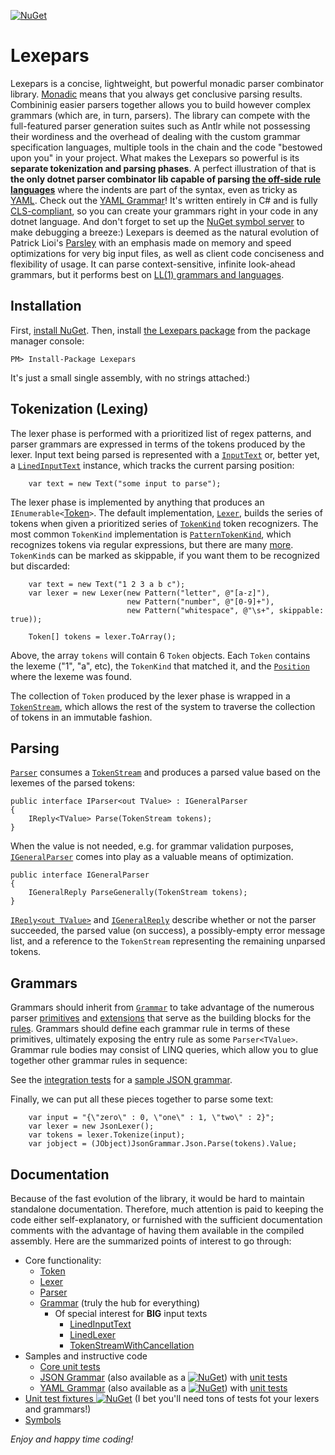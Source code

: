 [![NuGet](https://img.shields.io/nuget/v/lexepars.svg)](https://www.nuget.org/packages/lexepars/)

# Lexepars

Lexepars is a concise, lightweight, but powerful monadic parser combinator library. [Monadic](http://learnyouahaskell.com/a-fistful-of-monads) means that you always get conclusive parsing results. Combininig easier parsers together allows you to build however complex grammars (which are, in turn, parsers). The library can compete with the full-featured parser generation suites such as Antlr while not possessing their wordiness and the overhead of dealing with the custom grammar specification languages, multiple tools in the chain and the code "bestowed upon you" in your project.
What makes the Lexepars so powerful is its __separate tokenization and parsing phases__. A perfect illustration of that is __the only dotnet parser combinator lib capable of parsing [the off-side rule languages](https://en.wikipedia.org/wiki/Off-side_rule)__ where the indents are part of the syntax, even as tricky as [YAML](https://en.wikipedia.org/wiki/YAML). Check out the [YAML Grammar](https://github.com/DNemtsov/Lexepars.Grammars.Yaml/blob/master/src/Lexepars.Grammars.Yaml/YamlGrammar.cs)!
It's written entirely in C# and is fully [CLS-compliant](https://stackoverflow.com/questions/1828575/why-should-i-write-cls-compliant-code), so you can create your grammars right in your code in any dotnet language. And don't forget to set up the [NuGet symbol server](https://devblogs.microsoft.com/nuget/improved-package-debugging-experience-with-the-nuget-org-symbol-server) to make debugging a breeze:)
Lexepars is deemed as the natural evolution of Patrick Lioi's [Parsley](https://github.com/plioi/parsley) with an emphasis made on memory and speed optimizations for very big input files, as well as client code conciseness and flexibility of usage. It can parse context-sensitive, infinite look-ahead grammars, but it performs best on [LL(1) grammars and languages](http://www.csd.uwo.ca/~moreno/CS447/Lectures/Syntax.html/node14.html).

## Installation

First, [install NuGet](http://docs.nuget.org/docs/start-here/installing-nuget). Then, install [the Lexepars package](https://www.nuget.org/packages/Lexepars/) from the package manager console:

    PM> Install-Package Lexepars
    
It's just a small single assembly, with no strings attached:)

## Tokenization (Lexing)

The lexer phase is performed with a prioritized list of regex patterns, and parser grammars are expressed in terms of the tokens produced by the lexer.
Input text being parsed is represented with a [`InputText`](https://github.com/DNemtsov/Lexepars/blob/master/src/Lexepars/InputText/InputText.cs) or, better yet, a [`LinedInputText`](https://github.com/DNemtsov/Lexepars/blob/master/src/Lexepars/InputText/LinedInputText.cs) instance, which tracks the current parsing position:

        var text = new Text("some input to parse");

The lexer phase is implemented by anything that produces an `IEnumerable<`[Token](https://github.com/DNemtsov/Lexepars/tree/master/src/Lexepars/Token)`>`.  The default implementation, [`Lexer`](https://github.com/DNemtsov/Lexepars/blob/master/src/Lexepars/Lexer/LinedLexer.cs), builds the series of tokens when given a prioritized series of [`TokenKind`](https://github.com/DNemtsov/Lexepars/blob/master/src/Lexepars/Token/TokenKind.cs) token recognizers.
The most common `TokenKind` implementation is [`PatternTokenKind`](https://github.com/DNemtsov/Lexepars/blob/master/src/Lexepars/Token/TokenKinds/PatternTokenKind.cs), which recognizes tokens via regular expressions, but there are many [more](https://github.com/DNemtsov/Lexepars/blob/master/src/Lexepars/Token/TokenKinds). `TokenKind`s can be marked as skippable, if you want them to be recognized but discarded:

        var text = new Text("1 2 3 a b c");
        var lexer = new Lexer(new Pattern("letter", @"[a-z]"),
                              new Pattern("number", @"[0-9]+"),
                              new Pattern("whitespace", @"\s+", skippable: true));

        Token[] tokens = lexer.ToArray();

Above, the array `tokens` will contain 6 `Token` objects. Each `Token` contains the lexeme ("1", "a", etc), the `TokenKind` that matched it, and the [`Position`](https://github.com/DNemtsov/Lexepars/blob/master/src/Lexepars/Token/Position.cs) where the lexeme was found.

The collection of `Token` produced by the lexer phase is wrapped in a [`TokenStream`](https://github.com/DNemtsov/Lexepars/blob/master/src/Lexepars/Token/TokenStream.cs), which allows the rest of the system to traverse the collection of tokens in an immutable fashion.

## Parsing

[`Parser`](https://github.com/DNemtsov/Lexepars/blob/master/src/Lexepars/IParser.cs) consumes a [`TokenStream`](https://github.com/DNemtsov/Lexepars/blob/master/src/Lexepars/Token/TokenStream.cs) and produces a parsed value based on the lexemes of the parsed tokens:

    public interface IParser<out TValue> : IGeneralParser
    {
        IReply<TValue> Parse(TokenStream tokens);
    }
    
When the value is not needed, e.g. for grammar validation purposes, [`IGeneralParser`](https://github.com/DNemtsov/Lexepars/blob/master/src/Lexepars/IGeneralParser.cs) comes into play as a valuable means of optimization.
    
    public interface IGeneralParser
    {
        IGeneralReply ParseGenerally(TokenStream tokens);
    }

[`IReply<out TValue>`](https://github.com/DNemtsov/Lexepars/blob/master/src/Lexepars/Reply/IReply.cs) and [`IGeneralReply`](https://github.com/DNemtsov/Lexepars/blob/master/src/Lexepars/Reply/IGeneralReply.cs) describe whether or not the parser succeeded, the parsed value (on success), a possibly-empty error message list, and a reference to the `TokenStream` representing the remaining unparsed tokens.

## Grammars

Grammars should inherit from [`Grammar`](https://github.com/DNemtsov/Lexepars/blob/master/src/Lexepars/Grammar/Grammar.cs) to take advantage of the numerous parser [primitives](https://github.com/DNemtsov/Lexepars/tree/master/src/Lexepars/Parsers) and [extensions](https://github.com/DNemtsov/Lexepars/blob/master/src/Lexepars/ParserExtensions.cs) that serve as the building blocks for the [rules](https://github.com/DNemtsov/Lexepars/blob/master/src/Lexepars/Grammar/GrammarRule.cs).  Grammars should define each grammar rule in terms of these primitives, ultimately exposing the entry rule as some `Parser<TValue>`.  Grammar rule bodies may consist of LINQ queries, which allow you to glue together other grammar rules in sequence:

See the [integration tests](https://github.com/DNemtsov/Lexepars.Grammars.Json/blob/master/src/Lexepars.Grammars.Json.Tests/JsonGrammarTests.cs) for a [sample JSON grammar](https://github.com/DNemtsov/Lexepars.Grammars.Json/blob/master/src/Lexepars.Grammars.Json/JsonGrammar.cs).

Finally, we can put all these pieces together to parse some text:

        var input = "{\"zero\" : 0, \"one\" : 1, \"two\" : 2}";
        var lexer = new JsonLexer();
        var tokens = lexer.Tokenize(input);
        var jobject = (JObject)JsonGrammar.Json.Parse(tokens).Value;
        
## Documentation

Because of the fast evolution of the library, it would be hard to maintain standalone documentation. Therefore, much attention is paid to keeping the code either self-explanatory, or furnished with the sufficient documentation comments with the advantage of having them available in the compiled assembly.
Here are the summarized points of interest to go through:
* Core functionality:
    * [Token](https://github.com/DNemtsov/Lexepars/tree/master/src/Lexepars/Token)
    * [Lexer](https://github.com/DNemtsov/Lexepars/tree/master/src/Lexepars/Lexer)
    * [Parser](https://github.com/DNemtsov/Lexepars/tree/master/src/Lexepars/Parsers)
    * [Grammar](https://github.com/DNemtsov/Lexepars/tree/master/src/Lexepars/Grammar) (truly the hub for everything)
      * Of special interest for __BIG__ input texts
        * [LinedInputText](https://github.com/DNemtsov/Lexepars/blob/master/src/Lexepars/InputText/LinedInputText.cs)
        * [LinedLexer](https://github.com/DNemtsov/Lexepars/blob/master/src/Lexepars/Lexer/LinedLexer.cs)
        * [TokenStreamWithCancellation](https://github.com/DNemtsov/Lexepars/blob/master/src/Lexepars/Token/TokenStreamWithCancellation.cs)
* Samples and instructive code
    * [Core unit tests](https://github.com/DNemtsov/Lexepars/tree/master/src/Lexepars.Tests)
    * [JSON Grammar](https://github.com/DNemtsov/Lexepars.Grammars.Json/blob/master/src/Lexepars.Grammars.Json/JsonGrammar.cs) (also available as a [![NuGet](https://img.shields.io/nuget/v/Lexepars.Grammars.Json.svg)](https://www.nuget.org/packages/Lexepars.Grammars.Json/)) with [unit tests](https://github.com/DNemtsov/Lexepars.Grammars.Json/blob/master/src/Lexepars.Grammars.Json.Tests/JsonGrammarTests.cs)
    * [YAML Grammar](https://github.com/DNemtsov/Lexepars.Grammars.Yaml/blob/master/src/Lexepars.Grammars.Yaml/YamlGrammar.cs) (also available as a [![NuGet](https://img.shields.io/nuget/v/Lexepars.Grammars.Yaml.svg)](https://www.nuget.org/packages/Lexepars.Grammars.Yaml/)) with [unit tests](https://github.com/DNemtsov/Lexepars.Grammars.Yaml/blob/master/src/Lexepars.Grammars.Yaml.Tests/YamlGrammarTests.cs)
* [Unit test fixtures ![NuGet](https://img.shields.io/nuget/v/Lexepars.TestFixtures.svg)](https://www.nuget.org/packages/Lexepars.TestFixtures/) (I bet you'll need tons of tests fot your lexers and grammars!)
* [Symbols](https://symbols.nuget.org/download/symbols)

*Enjoy and happy time coding!*